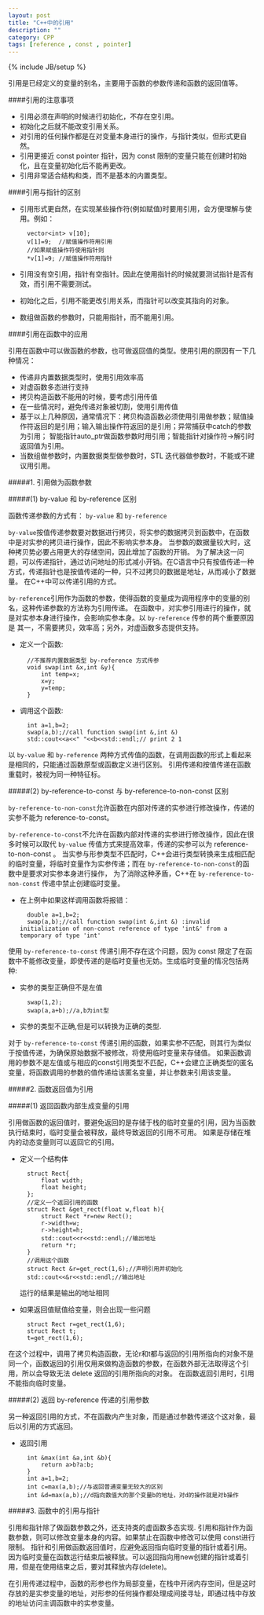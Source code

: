 ```yaml
---
layout: post
title: "C++中的引用"
description: ""
category: CPP
tags: [reference , const , pointer]
---
```

{% include JB/setup %}

引用是已经定义的变量的别名，主要用于函数的参数传递和函数的返回值等。

####引用的注意事项

- 引用必须在声明的时候进行初始化，不存在空引用。
- 初始化之后就不能改变引用关系。
- 对引用的任何操作都是在对变量本身进行的操作，与指针类似，但形式更自然。
- 引用更接近 const pointer 指针，因为 const 限制的变量只能在创建时初始化，且在变量初始化后不能再更改。
- 引用非常适合结构和类，而不是基本的内置类型。

####引用与指针的区别

- 引用形式更自然，在实现某些操作符(例如赋值)时要用引用，会方便理解与使用。例如：
		
		vector<int> v[10];
		v[1]=9;  //赋值操作符用引用
		//如果赋值操作符使用指针则
		*v[1]=9; //赋值操作符用指针

- 引用没有空引用，指针有空指针。因此在使用指针的时候就要测试指针是否有效，而引用不需要测试。                
- 初始化之后，引用不能更改引用关系，而指针可以改变其指向的对象。
- 数组做函数的参数时，只能用指针，而不能用引用。

####引用在函数中的应用

引用在函数中可以做函数的参数，也可做返回值的类型。使用引用的原因有一下几种情况：
- 传递非内置数据类型时，使用引用效率高
- 对虚函数多态进行支持
- 拷贝构造函数不能用的时候，要考虑引用传值
- 在一些情况时，避免传递对象被切割，使用引用传值
- 基于以上几种原因，通常情况下：拷贝构造函数必须使用引用做参数；赋值操作符返回的是引用；输入输出操作符返回的是引用；异常捕获中catch的参数为引用；
智能指针auto_ptr做函数参数时用引用；智能指针对操作符->解引时返回值为引用。
- 当数组做参数时，内置数据类型做参数时，STL 迭代器做参数时，不能或不建议用引用。

#####1. 引用做为函数参数

#####(1) by-value 和 by-reference 区别

函数传递参数的方式有： ` by-value ` 和 ` by-reference `

`by-value`按值传递参数要对数据进行拷贝，将实参的数据拷贝到函数中，在函数中是对实参的拷贝进行操作，因此不影响实参本身。
当参数的数据量较大时，这种拷贝势必要占用更大的存储空间，因此增加了函数的开销。
为了解决这一问题，可以传递指针，通过访问地址的形式减小开销。在C语言中只有按值传递一种方式，传递指针也是按值传递的一种，只不过拷贝的数据是地址，从而减小了数据量。
在C++中可以传递引用的方式。

`by-reference`引用作为函数的参数，使得函数的变量成为调用程序中的变量的别名，这种传递参数的方法称为引用传递。
在函数中，对实参引用进行的操作，就是对实参本身进行操作，会影响实参本身。以 `by-reference` 传参的两个重要原因是 其一，不需要拷贝，效率高；另外，对虚函数多态提供支持。

- 定义一个函数:

		//不推荐内置数据类型 by-reference 方式传参
		void swap(int &x,int &y){
			int temp=x;
			x=y;
			y=temp;
		}
	
- 调用这个函数:

		int a=1,b=2;
		swap(a,b);//call function swap(int &,int &)
		std::cout<<a<<" "<<b<<std::endl;// print 2 1

以 `by-value` 和 `by-reference` 两种方式传值的函数，在调用函数的形式上看起来是相同的，只能通过函数原型或函数定义进行区别。
引用传递和按值传递在函数重载时，被视为同一种特征标。

#####(2) by-reference-to-const 与 by-reference-to-non-const 区别

` by-reference-to-non-const `允许函数在内部对传递的实参进行修改操作，传递的实参不能为 reference-to-const。

` by-reference-to-const `不允许在函数内部对传递的实参进行修改操作，因此在很多时候可以取代 `by-value` 传值方式来提高效率，传递的实参可以为 reference-to-non-const 。
当实参与形参类型不匹配时，C++会进行类型转换来生成相匹配的临时变量，将临时变量作为实参传递；而在 `by-reference-to-non-const`的函数中是要求对实参本身进行操作，
为了消除这种矛盾，C++在 `by-reference-to-non-const` 传递中禁止创建临时变量。

- 在上例中如果这样调用函数将报错：
	 
		double a=1,b=2;
		swap(a,b);//call function swap(int &,int &) :invalid initialization of non-const reference of type 'int&' from a temporary of type 'int'

使用 `by-reference-to-const` 传递引用不存在这个问题，因为 const 限定了在函数中不能修改变量，即使传递的是临时变量也无妨。生成临时变量的情况包括两种:

- 实参的类型正确但不是左值

		swap(1,2);
		swap(a,a+b);//a,b为int型
		
- 实参的类型不正确,但是可以转换为正确的类型.

对于 `by-reference-to-const` 传递引用的函数，如果实参不匹配，则其行为类似于按值传递，为确保原始数据不被修改，将使用临时变量来存储值。
如果函数调用的参数不是左值或与相应的const引用类型不匹配，C++会建立正确类型的匿名变量，将函数调用的参数的值传递给该匿名变量，并让参数来引用该变量。

#####2. 函数返回值为引用

#####(1) 返回函数内部生成变量的引用

引用做函数的返回值时，要避免返回的是存储于栈的临时变量的引用，因为当函数执行结束时，临时变量会被释放，最终导致返回的引用不可用。
如果是存储在堆内的动态变量则可以返回它的引用。

- 定义一个结构体

		struct Rect{
			float width;
			float height;
		};
		//定义一个返回引用的函数
		struct Rect &get_rect(float w,float h){
			struct Rect *r=new Rect();
			r->width=w;
			r->height=h;
			std::cout<<r<<std::endl;//输出地址
			return *r;
		}
		//调用这个函数
		struct Rect &r=get_rect(1,6);//声明引用并初始化
		std::cout<<&r<<std::endl;//输出地址
	
    运行的结果是输出的地址相同

- 如果返回值赋值给变量，则会出现一些问题


		struct Rect r=get_rect(1,6);
		struct Rect t;
		t=get_rect(1,6);
	
在这个过程中，调用了拷贝构造函数，无论r和t都与返回的引用所指向的对象不是同一个，函数返回的引用仅用来做构造函数的参数，在函数外部无法取得这个引用，所以会导致无法 delete 返回的引用所指向的对象。
在函数返回引用时，引用不能指向临时变量。

#####(2) 返回 by-reference 传递的引用参数

另一种返回引用的方式，不在函数内产生对象，而是通过参数传递这个这对象，最后以引用的方式返回。

- 返回引用

		int &max(int &a,int &b){
			return a>b?a:b;
		}
		int a=1,b=2;
		int c=max(a,b);//与返回普通变量无较大的区别
		int &d=max(a,b);//d指向数值大的那个变量b的地址，对d的操作就是对b操作

	
#####3. 函数中的引用与指针
	
	
引用和指针除了做函数参数之外，还支持类的虚函数多态实现.
引用和指针作为函数参数，则可以修改变量本身的内容。如果禁止在函数中修改可以使用 const进行限制。
指针和引用做函数返回值时，应避免返回指向临时变量的指针或着引用。因为临时变量在函数运行结束后被释放。可以返回指向用new创建的指针或着引用，但是在使用结束之后，要对其释放内存(delete)。

在引用传递过程中，函数的形参也作为局部变量，在栈中开闭内存空间，但是这时存放的是实参变量的地址，对形参的任何操作都处理成间接寻址，即通过栈中存放的地址访问主调函数中的实参变量。

